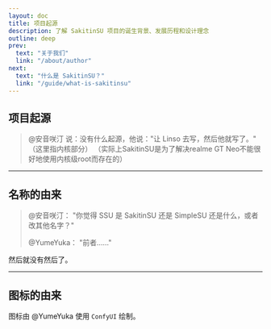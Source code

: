 ```yaml
---
layout: doc
title: 项目起源
description: 了解 SakitinSU 项目的诞生背景、发展历程和设计理念
outline: deep
prev:
  text: "关于我们"
  link: "/about/author"
next:
  text: "什么是 SakitinSU？"
  link: "/guide/what-is-sakitinsu"
---
```



## 项目起源

> @安音咲汀 说：没有什么起源，他说："让 Linso 去写，然后他就写了。"
> （这里指内核部分）
> （实际上SakitinSU是为了解决realme GT Neo不能很好地使用内核级root而存在的）

---

## 名称的由来

> @安音咲汀：
> "你觉得 SSU 是 SakitinSU 还是 SimpleSU 还是什么，或者改其他名字？"
>
> @YumeYuka：
> "前者……"

然后就没有然后了。

---

## 图标的由来

图标由 @YumeYuka 使用 `ConfyUI` 绘制。
